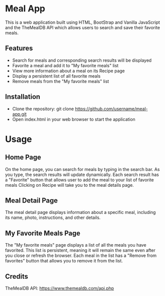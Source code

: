 # Meal App
This is a web application built using HTML, BootStrap and Vanilla JavaScript and the TheMealDB API which allows users to search and save their favorite meals.

## Features
* Search for meals and corresponding search results will be displayed
* Favorite a meal and add it to "My favorite meals" list
* View more information about a meal on its Recipe page
* Display a persistent list of all favorite meals
* Remove meals from the "My favorite meals" list

## Installation
* Clone the repository: git clone https://github.com/username/meal-app.git
* Open index.html in your web browser to start the application

# Usage
## Home Page
On the home page, you can search for meals by typing in the search bar. As you type, the search results will update dynamically. Each search result has a "Favorite" button that allows user to add the meal to your list of favorite meals Clicking on Recipe will take you to the meal details page.

## Meal Detail Page
The meal detail page displays information about a specific meal, including its name, photo, instructions, and other details.

## My Favorite Meals Page
The "My favorite meals" page displays a list of all the meals you have favorited. This list is persistent, meaning it will remain the same even after you close or refresh the browser. Each meal in the list has a "Remove from favorites" button that allows you to remove it from the list.

## Credits
TheMealDB API: https://www.themealdb.com/api.php
